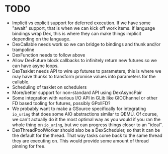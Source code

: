 # TODO

 * Implicit vs explicit support for deferred execution. If we have
   some "await" support, that is when we can kick off work items. If
   language bindings wrap Dex, this is where they can make things
   implicit depending on the language.
 * DexCallable needs work so we can bridge to bindings and thunk
   and/or trampoline
 * DexFunction needs to follow above
 * Allow DexFuture block callbacks to infinitely return new futures
   so we can have async loops.
 * DexTasklet needs API to wire up futures to parameters, this is
   where we may have thunks to transform promise values into
   parameters for the callable.
 * Scheduling of tasklet on schedulers
 * More/better support for non-standard API using DexAsyncPair
 * Some integration with various I/O API in GLib like GIOChannel
   or other FD based tooling for futures, possibly GPollFD?
 * We probably want to make a GSource specifically for integrating
   `io_uring` that does some AIO abstractions similar to QEMU. Of
   course, we can't actually do it the most optimal way as you would
   if you ran the whole thing on `io_uring`, but we can progress things
   closer to an "ideal".
 * DexThreadPoolWorker should also be a DexScheduler, so that it can
   be the default for the thread. That way tasks come back to the
   same thread they are executing on. This would provide some amount
   of thread pinning for free.

